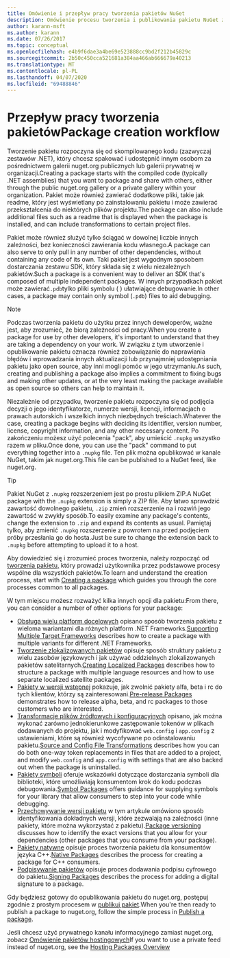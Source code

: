 ```yaml
---
title: Omówienie i przepływ pracy tworzenia pakietów NuGet
description: Omówienie procesu tworzenia i publikowania pakietu NuGet z łączami do innych określonych części procesu.
author: karann-msft
ms.author: karann
ms.date: 07/26/2017
ms.topic: conceptual
ms.openlocfilehash: e4b9f6dae3a4be69e523888cc9bd2f212b45829c
ms.sourcegitcommit: 2b50c450cca521681a384aa466ab666679a40213
ms.translationtype: MT
ms.contentlocale: pl-PL
ms.lasthandoff: 04/07/2020
ms.locfileid: "69488846"
---
```

# <a name="package-creation-workflow"></a><span data-ttu-id="d2fee-103">Przepływ pracy tworzenia pakietów</span><span class="sxs-lookup"><span data-stu-id="d2fee-103">Package creation workflow</span></span>

<span data-ttu-id="d2fee-104">Tworzenie pakietu rozpoczyna się od skompilowanego kodu (zazwyczaj zestawów .NET), który chcesz spakować i udostępnić innym osobom za pośrednictwem galerii nuget.org publicznych lub galerii prywatnej w organizacji.</span><span class="sxs-lookup"><span data-stu-id="d2fee-104">Creating a package starts with the compiled code (typically .NET assemblies) that you want to package and share with others, either through the public nuget.org gallery or a private gallery within your organization.</span></span> <span data-ttu-id="d2fee-105">Pakiet może również zawierać dodatkowe pliki, takie jak readme, który jest wyświetlany po zainstalowaniu pakietu i może zawierać przekształcenia do niektórych plików projektu.</span><span class="sxs-lookup"><span data-stu-id="d2fee-105">The package can also include additional files such as a readme that is displayed when the package is installed, and can include transformations to certain project files.</span></span>

<span data-ttu-id="d2fee-106">Pakiet może również służyć tylko ściągać w dowolnej liczbie innych zależności, bez konieczności zawierania kodu własnego.</span><span class="sxs-lookup"><span data-stu-id="d2fee-106">A package can also serve to only pull in any number of other dependencies, without containing any code of its own.</span></span> <span data-ttu-id="d2fee-107">Taki pakiet jest wygodnym sposobem dostarczania zestawu SDK, który składa się z wielu niezależnych pakietów.</span><span class="sxs-lookup"><span data-stu-id="d2fee-107">Such a package is a convenient way to deliver an SDK that's composed of multiple independent packages.</span></span> <span data-ttu-id="d2fee-108">W innych przypadkach pakiet może zawierać`.pdb`tylko pliki symbolu ( ) ułatwiające debugowanie.</span><span class="sxs-lookup"><span data-stu-id="d2fee-108">In other cases, a package may contain only symbol (`.pdb`) files to aid debugging.</span></span>

> [!Note]
> <span data-ttu-id="d2fee-109">Podczas tworzenia pakietu do użytku przez innych deweloperów, ważne jest, aby zrozumieć, że biorą zależności od pracy.</span><span class="sxs-lookup"><span data-stu-id="d2fee-109">When you create a package for use by other developers, it's important to understand that they are taking a dependency on your work.</span></span> <span data-ttu-id="d2fee-110">W związku z tym utworzenie i opublikowanie pakietu oznacza również zobowiązanie do naprawiania błędów i wprowadzania innych aktualizacji lub przynajmniej udostępniania pakietu jako open source, aby inni mogli pomóc w jego utrzymaniu.</span><span class="sxs-lookup"><span data-stu-id="d2fee-110">As such, creating and publishing a package also implies a commitment to fixing bugs and making other updates, or at the very least making the package available as open source so others can help to maintain it.</span></span>

<span data-ttu-id="d2fee-111">Niezależnie od przypadku, tworzenie pakietu rozpoczyna się od podjęcia decyzji o jego identyfikatorze, numerze wersji, licencji, informacjach o prawach autorskich i wszelkich innych niezbędnych treściach.</span><span class="sxs-lookup"><span data-stu-id="d2fee-111">Whatever the case, creating a package begins with deciding its identifier, version number, license, copyright information, and any other necessary content.</span></span> <span data-ttu-id="d2fee-112">Po zakończeniu możesz użyć polecenia "pack", aby umieścić `.nupkg` wszystko razem w pliku.</span><span class="sxs-lookup"><span data-stu-id="d2fee-112">Once done, you can use the "pack" command to put everything together into a `.nupkg` file.</span></span> <span data-ttu-id="d2fee-113">Ten plik można opublikować w kanale NuGet, takim jak nuget.org.</span><span class="sxs-lookup"><span data-stu-id="d2fee-113">This file can be published to a NuGet feed, like nuget.org.</span></span>

> [!Tip]
> <span data-ttu-id="d2fee-114">Pakiet NuGet z `.nupkg` rozszerzeniem jest po prostu plikiem ZIP.</span><span class="sxs-lookup"><span data-stu-id="d2fee-114">A NuGet package with the `.nupkg` extension is simply a ZIP file.</span></span> <span data-ttu-id="d2fee-115">Aby łatwo sprawdzić zawartość dowolnego pakietu, `.zip` zmień rozszerzenie na i rozwiń jego zawartość w zwykły sposób.</span><span class="sxs-lookup"><span data-stu-id="d2fee-115">To easily examine any package's contents, change the extension to `.zip` and expand its contents as usual.</span></span> <span data-ttu-id="d2fee-116">Pamiętaj tylko, aby zmienić `.nupkg` rozszerzenie z powrotem na przed podjęciem próby przesłania go do hosta.</span><span class="sxs-lookup"><span data-stu-id="d2fee-116">Just be sure to change the extension back to `.nupkg` before attempting to upload it to a host.</span></span>

<span data-ttu-id="d2fee-117">Aby dowiedzieć się i zrozumieć proces tworzenia, należy rozpocząć od [tworzenia pakietu,](../create-packages/creating-a-package.md) który prowadzi użytkownika przez podstawowe procesy wspólne dla wszystkich pakietów.</span><span class="sxs-lookup"><span data-stu-id="d2fee-117">To learn and understand the creation process, start with [Creating a package](../create-packages/creating-a-package.md) which guides you through the core processes common to all packages.</span></span>

<span data-ttu-id="d2fee-118">W tym miejscu możesz rozważyć kilka innych opcji dla pakietu:</span><span class="sxs-lookup"><span data-stu-id="d2fee-118">From there, you can consider a number of other options for your package:</span></span>

- <span data-ttu-id="d2fee-119">[Obsługa wielu platform docelowych](../create-packages/supporting-multiple-target-frameworks.md) opisano sposób tworzenia pakietu z wieloma wariantami dla różnych platform .NET Frameworks.</span><span class="sxs-lookup"><span data-stu-id="d2fee-119">[Supporting Multiple Target Frameworks](../create-packages/supporting-multiple-target-frameworks.md) describes how to create a package with multiple variants for different .NET Frameworks.</span></span>
- <span data-ttu-id="d2fee-120">[Tworzenie zlokalizowanych pakietów](../create-packages/creating-localized-packages.md) opisuje sposób struktury pakietu z wielu zasobów językowych i jak używać oddzielnych zlokalizowanych pakietów satelitarnych.</span><span class="sxs-lookup"><span data-stu-id="d2fee-120">[Creating Localized Packages](../create-packages/creating-localized-packages.md) describes how to structure a package with multiple language resources and how to use separate localized satellite packages.</span></span>
- <span data-ttu-id="d2fee-121">[Pakiety w wersji wstępnej](../create-packages/prerelease-packages.md) pokazuje, jak zwolnić pakiety alfa, beta i rc do tych klientów, którzy są zainteresowani.</span><span class="sxs-lookup"><span data-stu-id="d2fee-121">[Pre-release Packages](../create-packages/prerelease-packages.md) demonstrates how to release alpha, beta, and rc packages to those customers who are interested.</span></span>
- <span data-ttu-id="d2fee-122">[Transformacje plików źródłowych i konfiguracyjnych](../create-packages/source-and-config-file-transformations.md) opisano, jak można wykonać zarówno jednokierunkowe zastępowanie tokenów w plikach dodawanych do projektu, jak i modyfikować `web.config` i `app.config` z ustawieniami, które są również wycofywane po odinstalowaniu pakietu.</span><span class="sxs-lookup"><span data-stu-id="d2fee-122">[Source and Config File Transformations](../create-packages/source-and-config-file-transformations.md) describes how you can do both one-way token replacements in files that are added to a project, and modify `web.config` and `app.config` with settings that are also backed out when the package is uninstalled.</span></span>
- <span data-ttu-id="d2fee-123">[Pakiety symboli](../create-packages/symbol-packages-snupkg.md) oferuje wskazówki dotyczące dostarczania symboli dla biblioteki, które umożliwiają konsumentom krok do kodu podczas debugowania.</span><span class="sxs-lookup"><span data-stu-id="d2fee-123">[Symbol Packages](../create-packages/symbol-packages-snupkg.md) offers guidance for supplying symbols for your library that allow consumers to step into your code while debugging.</span></span>
- <span data-ttu-id="d2fee-124">[Przechowywanie wersji pakietu](../concepts/package-versioning.md) w tym artykule omówiono sposób identyfikowania dokładnych wersji, które zezwalają na zależności (inne pakiety, które można wykorzystać z pakietu).</span><span class="sxs-lookup"><span data-stu-id="d2fee-124">[Package versioning](../concepts/package-versioning.md) discusses how to identify the exact versions that you allow for your dependencies (other packages that you consume from your package).</span></span>
- <span data-ttu-id="d2fee-125">[Pakiety natywne](../guides/native-packages.md) opisuje proces tworzenia pakietu dla konsumentów języka C++.</span><span class="sxs-lookup"><span data-stu-id="d2fee-125">[Native Packages](../guides/native-packages.md) describes the process for creating a package for C++ consumers.</span></span>
- <span data-ttu-id="d2fee-126">[Podpisywanie pakietów](../create-packages/sign-a-package.md) opisuje proces dodawania podpisu cyfrowego do pakietu.</span><span class="sxs-lookup"><span data-stu-id="d2fee-126">[Signing Packages](../create-packages/sign-a-package.md) describes the process for adding a digital signature to a package.</span></span>

<span data-ttu-id="d2fee-127">Gdy będziesz gotowy do opublikowania pakietu do nuget.org, postępuj zgodnie z prostym procesem w [publikuj pakiet](../nuget-org/publish-a-package.md).</span><span class="sxs-lookup"><span data-stu-id="d2fee-127">When you're then ready to publish a package to nuget.org, follow the simple process in [Publish a package](../nuget-org/publish-a-package.md).</span></span>

<span data-ttu-id="d2fee-128">Jeśli chcesz użyć prywatnego kanału informacyjnego zamiast nuget.org, zobacz [Omówienie pakietów hostingowych](../hosting-packages/overview.md)</span><span class="sxs-lookup"><span data-stu-id="d2fee-128">If you want to use a private feed instead of nuget.org, see the [Hosting Packages Overview](../hosting-packages/overview.md)</span></span>
